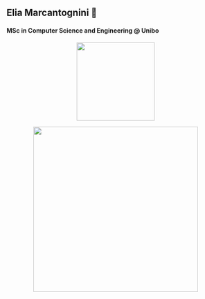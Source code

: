 ## Elia Marcantognini 👋
#### MSc in Computer Science and Engineering @ Unibo

<!--
Here are some ideas to get you started:

- 🔭 I’m currently working on ...
- 🌱 I’m currently learning ...
- 👯 I’m looking to collaborate on ...
- 🤔 I’m looking for help with ...
- 💬 Ask me about ...
- 📫 How to reach me: ...
- 😄 Pronouns: ...
- ⚡ Fun fact: ...
-->

<p align="center">
<a href="https://github.com/eliamarcantognini">
  <img height="180em" src="https://github-readme-stats.vercel.app/api?username=eliamarcantognini&count_private=true&include_all_commits=true&show_icons=true&theme=dracula"/>
<!--   <img height="180em" src="https://github-readme-stats-eight-theta.vercel.app/api/top-langs/?username=eliamarcantognini&layout=compact&langs_count=10&theme=cobalt"/> -->
  <!-- -->
</a>
</p>
<p align="center">
  <a href="https://wakatime.com/@eliamarcantognini">
    <img height="380em" src="https://wakatime.com/share/@eliamarcantognini/d4003131-3bf6-491a-83c7-eb212a18e3ee.png"/>
  </a>
  <figure href="https://wakatime.com/@eliamarcantognini">
    <embed height="380em" src="https://wakatime.com/share/@eliamarcantognini/a037221f-0b3a-4d82-8ea0-37a57ef042f8.png"/>
  </figure>
</p>
<!-- [![Waka](https://wakatime.com/share/@eliamarcantognini/ac0fd0da-2ad4-4fe0-88da-ee1b2df352e7.svg)](https://wakatime.com/@eliamarcantognini) -->

